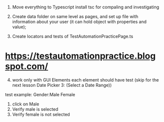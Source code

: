 1. Move everything to Typescript
   install tsc for compaling and investigating

2. Create data folder on same level as pages, and set up file with information about your user (it can hold object with properties and value);

3. Create locators and tests of TestAutomationPracticePage.ts

# https://testautomationpractice.blogspot.com/

4. work only with GUI Elements each element should have test
   (skip for the next lesson Date Picker 3: (Select a Date Range))

test example: Gender:Male Female

1. click on Male
2. Verify male is selected
3. Verify female is not selected
